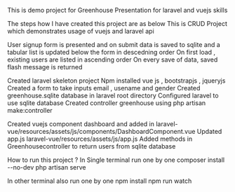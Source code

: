 This is demo project for Greenhouse Presentation for laravel and vuejs skills 

The steps how I have created this project are as below 
This is CRUD Project which demonstrates usage of vuejs and laravel api 

User signup form is presented and on submit data is saved to sqlite and a tabular list is 
updated below the form in descedning order 
On first load , existing users are listed in ascending order 
On every save of data, saved flash message is returned 

Created laravel skeleton project 
Npm installed vue js , bootstrapjs , jqueryjs
Created a form to take inputs email , usename and gender
Created greenhouse.sqlite database in laravel root directory 
Configured laravel to use sqlite database 
Created controller greenhouse using php artisan make:controller

Created vuejs component dashboard and added in laravel-vue/resources/assets/js/components/DashboardComponent.vue
Updated app.js laravel-vue/resources/assets/js/app.js
Added methods in Greenhousecontroller to return users from sqlite database 

How to run this project ?
In Single terminal run one by one 
composer install --no-dev 
php artisan serve 

In other terminal also run one by one 
npm install 
npm run watch 



